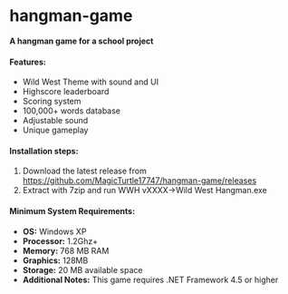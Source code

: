 # hangman-game
**A hangman game for a school project**

#### Features: 
* Wild West Theme with sound and UI
* Highscore leaderboard
* Scoring system
* 100,000+ words database
* Adjustable sound
* Unique gameplay

#### Installation steps:

1. Download the latest release from https://github.com/MagicTurtle17747/hangman-game/releases
2. Extract with 7zip and run WWH vXXXX->Wild West Hangman.exe

#### Minimum System Requirements:
* **OS:** Windows XP
* **Processor:** 1.2Ghz+
* **Memory:** 768 MB RAM
* **Graphics:** 128MB
* **Storage:** 20 MB available space
* **Additional Notes:** This game requires .NET Framework 4.5 or higher


